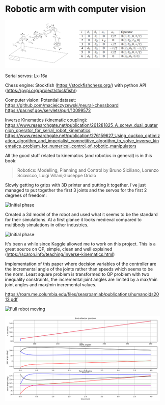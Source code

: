 # Robotic arm with computer vision

![Straight line trajectory](Content/IK_DH_params.png)

Serial servos: Lx-16a

Chess engine: Stockfish (https://stockfishchess.org/) with python API (https://pypi.org/project/stockfish/)

Computer vision: Potential dataset: https://github.com/maciejczyzewski/neural-chessboard 
		 		    https://par.nsf.gov/servlets/purl/10099572
		 		    
Inverse Kinematics (kinematic coupling):
https://www.researchgate.net/publication/261281825_A_screw_dual_quaternion_operator_for_serial_robot_kinematics
https://www.researchgate.net/publication/276159627_Using_cuckoo_optimization_algorithm_and_imperialist_competitive_algorithm_to_solve_inverse_kinematics_problem_for_numerical_control_of_robotic_manipulators

All the good stuff related to kinematics (and robotics in general) is in this book:
> Robotics: Modelling, Planning and Control by Bruno Siciliano, Lorenzo Sciavicco, Luigi Villani,Giuseppe Oriolo

Slowly getting to grips with 3D printer and putting it together. I've just managed to put together the first 3 joints and the servos for the first 2 degrees of freedom:

![Initial phase](Content/First_2_DoF.gif)



Created a 3d model of the robot and used what it seems to be the standard for their simulations. At a first glance it looks medieval compared to multibody simulations in other industries.


![Initial phase](Content/Gazebo_manual_simulation.gif)

It's been a while since Kaggle allowed me to work on this project.
This is a great source on QP, simple, clean and well explained (https://scaron.info/teaching/inverse-kinematics.html)


Implementation of this paper where decision variables of the controller are the incremental angle of the joints rather than speeds which seems to be the norm.
Least square problem is transformed to QP problem with two inequality constraints, the incremental joint angles are limited by a max/min joint angles and max/min incremental values.

https://roam.me.columbia.edu/files/seasroamlab/publications/humanoids2013.pdf


![Full robot moving](Content/robot_full.gif)


![Straight line trajectory](Content/Linear_trajectory.PNG)